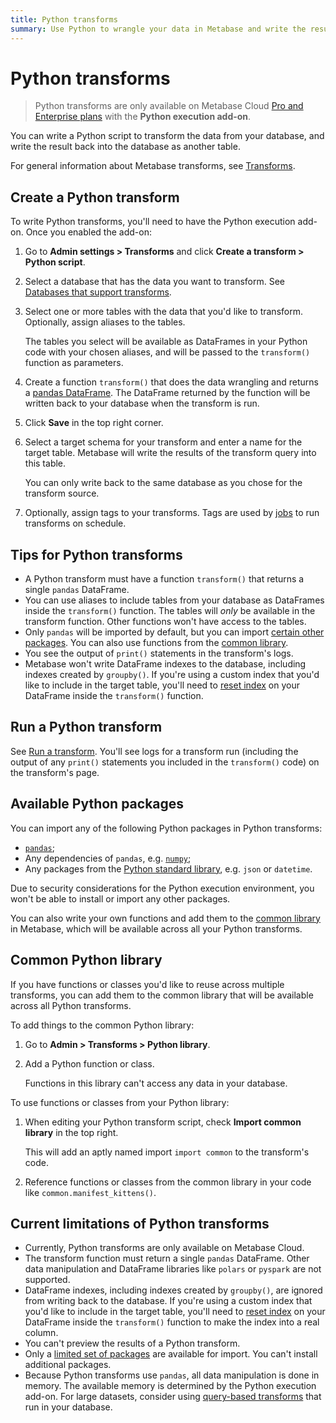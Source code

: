 ```yaml
---
title: Python transforms
summary: Use Python to wrangle your data in Metabase and write the results back to your database.
---
```


# Python transforms

> Python transforms are only available on Metabase Cloud [Pro and Enterprise plans](https://www.metabase.com/pricing) with the **Python execution add-on**.

You can write a Python script to transform the data from your database, and write the result back into the database as another table.

For general information about Metabase transforms, see [Transforms](transforms.md).

## Create a Python transform

To write Python transforms, you'll need to have the Python execution add-on. Once you enabled the add-on:

1. Go to **Admin settings > Transforms** and click **Create a transform > Python script**.

2. Select a database that has the data you want to transform. See [Databases that support transforms](transforms.md#databases-that-support-transforms).

3. Select one or more tables with the data that you'd like to transform. Optionally, assign aliases to the tables.

   The tables you select will be available as DataFrames in your Python code with your chosen aliases, and will be passed to the `transform()` function as parameters.

4. Create a function `transform()` that does the data wrangling and returns a [pandas DataFrame](https://pandas.pydata.org/docs/reference/api/pandas.DataFrame.html). The DataFrame returned by the function will be written back to your database when the transform is run.
5. Click **Save** in the top right corner.
6. Select a target schema for your transform and enter a name for the target table. Metabase will write the results of the transform query into this table.

   You can only write back to the same database as you chose for the transform source.

7. Optionally, assign tags to your transforms. Tags are used by [jobs](transforms.md#jobs-and-tags) to run transforms on schedule.

## Tips for Python transforms

- A Python transform must have a function `transform()` that returns a single `pandas` DataFrame.
- You can use aliases to include tables from your database as DataFrames inside the `transform()` function. The tables will _only_ be available in the transform function. Other functions won't have access to the tables.
- Only `pandas` will be imported by default, but you can import [certain other packages](#available-packages). You can also use functions from the [common library](#common-python-library).
- You see the output of `print()` statements in the transform's logs.
- Metabase won't write DataFrame indexes to the database, including indexes created by `groupby()`. If you're using a custom index that you'd like to include in the target table, you'll need to [reset index](https://pandas.pydata.org/docs/reference/api/pandas.DataFrame.reset_index.html) on your DataFrame inside the `transform()` function.

## Run a Python transform

See [Run a transform](transforms.md#run-a-transform). You'll see logs for a transform run (including the output of any `print()` statements you included in the `transform()` code) on the transform's page.

## Available Python packages

You can import any of the following Python packages in Python transforms:

- [`pandas`](https://pandas.pydata.org/);
- Any dependencies of `pandas`, e.g. [`numpy`](https://numpy.org/);
- Any packages from the [Python standard library](https://docs.python.org/3/library/index.html), e.g. `json` or `datetime`.

Due to security considerations for the Python execution environment, you won't be able to install or import any other packages.

You can also write your own functions and add them to the [common library](#common-python-library) in Metabase, which will be available across all your Python transforms.

## Common Python library

If you have functions or classes you'd like to reuse across multiple transforms, you can add them to the common library that will be available across all Python transforms.

To add things to the common Python library:

1. Go to **Admin > Transforms > Python library**.

2. Add a Python function or class.

   Functions in this library can't access any data in your database.

To use functions or classes from your Python library:

1. When editing your Python transform script, check **Import common library** in the top right.

   This will add an aptly named import `import common` to the transform's code.

2. Reference functions or classes from the common library in your code like `common.manifest_kittens()`.

## Current limitations of Python transforms

- Currently, Python transforms are only available on Metabase Cloud.
- The transform function must return a single `pandas` DataFrame. Other data manipulation and DataFrame libraries like `polars` or `pyspark` are not supported.
- DataFrame indexes, including indexes created by `groupby()`, are ignored from writing back to the database. If you're using a custom index that you'd like to include in the target table, you'll need to [reset index](https://pandas.pydata.org/docs/reference/api/pandas.DataFrame.reset_index.html) on your DataFrame inside the `transform()` function to make the index into a real column.
- You can't preview the results of a Python transform.
- Only a [limited set of packages](#available-packages) are available for import. You can't install additional packages.
- Because Python transforms use `pandas`, all data manipulation is done in memory. The available memory is determined by the Python execution add-on. For large datasets, consider using [query-based transforms](transforms.md#query-based-transforms) that run in your database.
